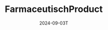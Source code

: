 ---
layout: zib
parent: Mappings
title: FarmaceutischProduct
version: 0.1
zib: FarmaceutischProduct-v2.2.1(2023NL)
openEHR:
    templates:
        - FarmaceutischProduct-v2.2.1(2023NL)
        - ProductSpecificatie_FarmaceutischProduct-v2.2.1(2023NL)
    archetypes:
        - openEHR-EHR-CLUSTER.medication.v2
status:
    mapping: 
    template: 
    vertaling: 
    codelijst: 
    globaal: 
date: 2024-09-03T
authors:
categories: []
tags: []
---